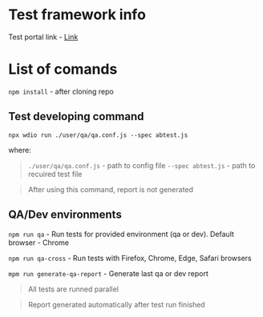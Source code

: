 # Test framework info

Test portal link - <a href = "https://demoqa.com/"> Link <a>

# List of comands

`npm install` - after cloning repo

## Test developing command

`npx wdio run ./user/qa/qa.conf.js --spec abtest.js`    

where:
> `./user/qa/qa.conf.js` - path to config file
> `--spec abtest.js` - path to recuired test file

>After using this command, report is not generated

## QA/Dev environments

`npm run qa` - Run tests for provided environment (qa or dev). Default browser - Chrome
  
`npm run qa-cross` - Run tests with Firefox, Chrome, Edge, Safari browsers

`mpm run generate-qa-report` - Generate last qa or dev report
  
>All tests are runned parallel
  
>Report generated automatically after test run finished
